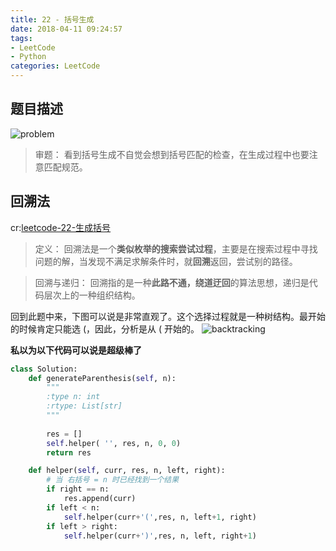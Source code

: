 ```yaml
---
title: 22 - 括号生成
date: 2018-04-11 09:24:57
tags:
- LeetCode
- Python
categories: LeetCode
---
```


## 题目描述
![problem](/images/22.png)

<!-- more -->

>审题：
看到括号生成不自觉会想到括号匹配的检查，在生成过程中也要注意匹配规范。

## 回溯法
cr:[leetcode-22-生成括号](https://blog.csdn.net/zjc_game_coder/article/details/78520742)

>定义：
回溯法是一个**类似枚举的搜索尝试过程**，主要是在搜索过程中寻找问题的解，当发现不满足求解条件时，就**回溯**返回，尝试别的路径。

>回溯与递归：
回溯指的是一种**此路不通，绕道迂回**的算法思想，递归是代码层次上的一种组织结构。

回到此题中来，下图可以说是非常直观了。这个选择过程就是一种树结构。最开始的时候肯定只能选 (，因此，分析是从 ( 开始的。
![backtracking](/images/backtracking.png)

**私以为以下代码可以说是超级棒了**
```python
class Solution:
    def generateParenthesis(self, n):
        """
        :type n: int
        :rtype: List[str]
        """
        
        res = []
        self.helper( '', res, n, 0, 0)
        return res

    def helper(self, curr, res, n, left, right):
    	# 当 右括号 = n 时已经找到一个结果
    	if right == n:
    		res.append(curr)
    	if left < n:
    		self.helper(curr+'(',res, n, left+1, right)
    	if left > right:
    		self.helper(curr+')',res, n, left, right+1)
```
